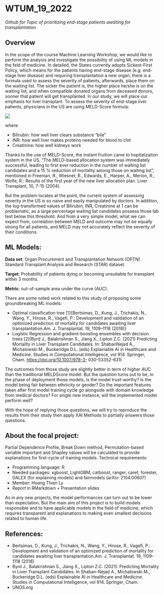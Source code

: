 # WTUM_19_2022

_Github for Topic of prioritizing end-stage patients awaiting for transplantation_

## Overview

In the scope of the course Machine Learning Workshop, we would like to perform the analysis and
investigate the possibility of using ML models in the feld of medicine. In detailed, the States currently
adopts Sickest-First Policy, which means for the patients having end-stage disease (e.g: end-stage liver
disease) and requiring transplantation a new organ, there is a formula used to assess the severity of
patients, afterwards, place them on the waiting list. The sicker the patient is, the higher place he/she is
on the waiting list, and when compatible donated organs from deceased donors, sooner that patient will
get transplanted.
In our study, we will place our emphasis for liver transplant. To assess the severity of end-stage liver
patients, physicians in the US are using MELD-Score formula:

<img src="https://render.githubusercontent.com/render/math?math=MELD = 3.78 \times \ln{[Bili(mg/dL)]}  \+ 11.2 \times \ln{[INR]} \+ 9.57 \times \ln{[Creati(mg/dL)]} \Plus 6.43">


where: 
+ Bilirubin: how well liver clears substance “bile”
+ INR: how well liver makes proteins needed for blood to clot
+ Creatinine: how well kidneys work

Thanks to the use of MELD-Score, the instant fruition came to hopitalization system in the US. “The
MELD-based allocation system was immediately successful, leading to first ever reduction in the number
of waiting list candidates and a 15 % reduction of mortality among those on waiting list”, mentioned in
Freeman, R., Wiesner, R., Edwards, E., Harper, A., Merion, R., Wolfe, R.: Results of the first year of
the new liver allocation plan. Liver Transplant, 10, 7-15 (2004).

But the problem locates at the point, the current system of assessing severity in the US is so naive
and easily manipulated by doctors. In addition, the log-transformed values of Bilirubin, INR, Creatinine
at 1 can be problematic, as a large percentage waiting list candidates possess those lab test below this
threshold. And from a very simple model, what we can expect from, correlation between MELD and
outcome may not be equally strong for all patients, and MELD may not accurately reflect the severity
of their conditions.


## ML Models:

**Data set**: Organ Procurement and Transplantation Network (OPTN) Standard Transplant Analysis
and Research (STAR) dataset.

**Target**: Probability of patients dying or becoming unsuitable for transplant within 3 months.

**Metric**:  out-of-sample area under the curve (AUC).

There are some noted work related to this study of proposing some groundbreaking ML models:
-  Optimal classification tree [1]{Bertsimas, D., Kung, J., Trichakis, N., Wang, Y., Hirose, R., Vagefi,
P.: Development and validation of an optimized prediction of mortality for candidates awaiting
liver transplantation.Am. J. Transplantat. 19, 1109–1118 (2018)}
- Logistic Regression and gradient-boosting ensembles with decision trees [2](Byrd J., Balakrishnan
S., Jiang X., Lipton Z.C. (2021) Predicting Mortality in Liver Transplant Candidates. In: ShabanNejad A., Michalowski M., Buckeridge D.L. (eds) Explainable AI in Healthcare and Medicine. Studies in Computational Intelligence, vol 914. Springer, Cham. https://doi.org/10.1007/978-3-
030-53352-631)

The outcomes from those study are slightly better in term of higher AUC than the traditional MELDScore model. But the question turns out to be, in the phase of deployment those models, is the model trust-worthy? Is the model being fair between ethnicity or gender? Do the important features taken after first model training cycle go alongside with domain knowledge from medical doctors? For single new instance, will the implemented model perform well?

With the hope of replying those questions, we will try to reproduce the results from their study then apply XAI Methods to partially answers those questions.

## About the focal project:

Partial Dependence Profile, Break Down method, Permutation-based variable important and Shapley values will be calculated to provide explanations for first-cycle of training models. Technical requirements:
- Programming language: R
- Needed packages: xgboost, LightGBM, catboost, ranger, caret, forester, DALEX (for explaining models) and fairmodels (arXiv: 2104.00607)
- Member: Hoang Thien Ly
- Report in RMarkdown + Presentation slides

As in any new projects, the model performances can turn out to be lower than expectation. But the
main aim of this project is to build models responsible and to have applicable models in the field of
medicine, which requires transparent and explanations to making even smallest decisions related to
human life.


## References:
- Bertsimas, D., Kung, J., Trichakis, N., Wang, Y., Hirose, R., Vagefi, P.: Development and validation of an optimized prediction of mortality for candidates awaiting liver transplantation.Am. J. Transplantat. 19, 1109–1118 (2018)
- Byrd J., Balakrishnan S., Jiang X., Lipton Z.C. (2021): Predicting Mortality in Liver Transplant Candidates. In Shaban-Nejad A., Michalowski M., Buckeridge D.L. (eds) Explainable AI in Healthcare and Medicine. Studies in Computational Intelligence, vol 914. Springer, Cham.
- UNOS.org
